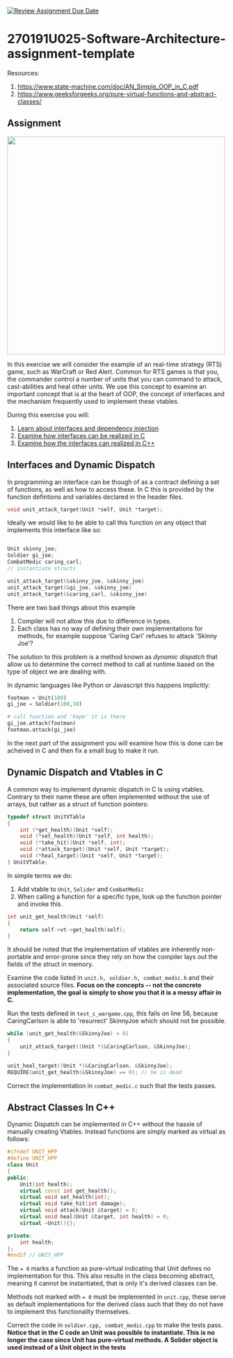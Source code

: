 [![Review Assignment Due Date](https://classroom.github.com/assets/deadline-readme-button-22041afd0340ce965d47ae6ef1cefeee28c7c493a6346c4f15d667ab976d596c.svg)](https://classroom.github.com/a/6iipLQAM)
# 270191U025-Software-Architecture-assignment-template

Resources:

1. https://www.state-machine.com/doc/AN_Simple_OOP_in_C.pdf
2. https://www.geeksforgeeks.org/pure-virtual-functions-and-abstract-classes/

## Assignment

<img src="uml.svg" width=500>

In this exercise we will consider the example of an real-time strategy (RTS) game, such as WarCraft or Red Alert.
Common for RTS games is that you, the commander control a number of units that you can command to attack, cast-abilities and heal other units.
We use this concept to examine an important concept that is at the heart of OOP, the concept of interfaces and the mechanism frequently used to implement these vtables.

During this exercise you will:

1. [Learn about interfaces and dependency injection](Interfaces-and-Dynamic-Dispatch)
2. [Examine how interfaces can be realized in C](Dynamic-Dispatch-and-Vtables-in-C)
3. [Examine how the interfaces can realized in C++](Abstract-Classes-In-C++)

## Interfaces and Dynamic Dispatch

In programming an interface can be though of as a contract defining a set of functions, as well as how to access these.
In C this is provided by the function defintions and variables declared in the header files.

```C
void unit_attack_target(Unit *self, Unit *target);
```

Ideally we would like to be able to call this function on any object that implements this interface like so:

```C

Unit skinny_joe;
Soldier gi_joe;
CombatMedic caring_carl;
// instantiate structs

unit_attack_target(&skinny_joe, &skinny_joe)
unit_attack_target(&gi_joe, &skinny_joe)
unit_attack_target(&caring_carl, &skinny_joe)
```

There are two bad things about this example

1. Compiler will not allow this due to difference in types.
2. Each class has no way of defining their own implementations for methods, for example suppose 'Caring Carl' refuses to attack 'Skinny Joe'?

The solution to this problem is a method known as _dynamic dispatch_ that allow us to determine the correct method to call at runtime based on the type of object we are dealing with.

In dynamic languages like Python or Javascript this happens implicitly:

```python
footman = Unit(100)
gi_joe = Soldier(100,10)

# call function and 'hope' it is there
gi_joe.attack(footman)
footman.attack(gi_joe)
```

In the next part of the assignment you will examine how this is done can be acheived in C and then fix a small bug to make it run.

## Dynamic Dispatch and Vtables in C

A common way to implement dynamic dispatch in C is using vtables. Contrary to their name these are often implemented without the use of arrays, but rather as a struct of function pointers:

```C
typedef struct UnitVTable
{
    int (*get_health)(Unit *self);
    void (*set_health)(Unit *self, int health);
    void (*take_hit)(Unit *self, int);
    void (*attack_target)(Unit *self, Unit *target);
    void (*heal_target)(Unit *self, Unit *target);
} UnitVTable;
```

In simple terms we do:

1. Add vtable to `Unit`, `Solider` and `CombatMedic`
2. When calling a function for a specific type, look up the function pointer and invoke this.

```C
int unit_get_health(Unit *self)
{
    return self->vt->get_health(self);
}
```

It should be noted that the implementation of vtables are inherently non-portable and error-prone since they rely on how the compiler lays out the fields of the struct in memory.

Examine the code listed in `unit.h, soldier.h, combat_medic.h` and their associated source files.
**Focus on the concepts -- not the concrete implementation, the goal is simply to show you that it is a messy affair in C.**

Run the tests defined in `test_c_wargame.cpp`, this fails on line 56, because CaringCarlson is able to 'resurrect' SkinnyJoe which should not be possible.

```C
while (unit_get_health(&SkinnyJoe) > 0)
{
    unit_attack_target((Unit *)&CaringCarlson, &SkinnyJoe);
}

unit_heal_target((Unit *)&CaringCarlson, &SkinnyJoe);
REQUIRE(unit_get_health(&SkinnyJoe) == 0); // he is dead
```

Correct the implementation in `combat_medic.c` such that the tests passes.

## Abstract Classes In C++

Dynamic Dispatch can be implemented in C++ without the hassle of manually creating Vtables.
Instead functions are simply marked as virtual as follows:

```cpp
#ifndef UNIT_HPP
#define UNIT_HPP
class Unit
{
public:
    Unit(int health);
    virtual const int get_health();
    virtual void set_health(int);
    virtual void take_hit(int damage);
    virtual void attack(Unit &target) = 0;
    virtual void heal(Unit &target, int health) = 0;
    virtual ~Unit(){};

private:
    int health;
};
#endif // UNIT_HPP
```

The `= 0` marks a function as pure-virtual indicating that Unit defines no implementation for this.
This also results in the class becoming abstract, meaning it cannot be instantiated, that is only it's derived classes can be.

Methods not marked with `= 0` must be implemented in `unit.cpp`, these serve as default implementations for the derived class such that they do not have to implement this functionality themselves.

Correct the code in `soldier.cpp, combat_medic.cpp` to make the tests pass.
**Notice that in the C code an Unit was possible to instantiate. This is no longer the case since Unit has pure-virtual methods. A Solider object is used instead of a Unit object in the tests**
